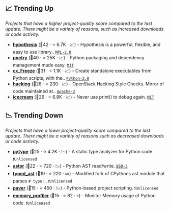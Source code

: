 ## 📈 Trending Up

_Projects that have a higher project-quality score compared to the last update. There might be a variety of reasons, such as increased downloads or code activity._

- <b><a href="https://github.com/HypothesisWorks/hypothesis">hypothesis</a></b> (🥇42 ·  ⭐ 6.7K · 📈) - Hypothesis is a powerful, flexible, and easy to use library.. <code><a href="http://bit.ly/3postzC">MPL-2.0</a></code>
- <b><a href="https://github.com/python-poetry/poetry">poetry</a></b> (🥈40 ·  ⭐ 25K · 📈) - Python packaging and dependency management made easy. <code><a href="http://bit.ly/34MBwT8">MIT</a></code>
- <b><a href="https://github.com/marcelotduarte/cx_Freeze">cx_Freeze</a></b> (🥈31 ·  ⭐ 1.1K · 📈) - Create standalone executables from Python scripts, with the.. <code><a href="http://bit.ly/35wkF7y">Python-2.0</a></code>
- <b><a href="https://github.com/openstack/hacking">hacking</a></b> (🥈28 ·  ⭐ 230 · 📈) - OpenStack Hacking Style Checks. Mirror of code maintained at.. <code><a href="http://bit.ly/3nYMfla">Apache-2</a></code> <code><img src="https://cdn.iconscout.com/icon/free/png-256/8-eight-digital-number-numerical-numbers-36025.png" style="display:inline;" width="13" height="13"></code>
- <b><a href="https://github.com/gruns/icecream">icecream</a></b> (🥈26 ·  ⭐ 6.8K · 📈) - Never use print() to debug again. <code><a href="http://bit.ly/34MBwT8">MIT</a></code>

## 📉 Trending Down

_Projects that have a lower project-quality score compared to the last update. There might be a variety of reasons such as decreased downloads or code activity._

- <b><a href="https://github.com/google/pytype">pytype</a></b> (🥉25 ·  ⭐ 4.2K · 📉) - A static type analyzer for Python code. <code>❗Unlicensed</code>
- <b><a href="https://github.com/berkerpeksag/astor">astor</a></b> (🥉22 ·  ⭐ 720 · 📉) - Python AST read/write. <code><a href="http://bit.ly/3aKzpTv">BSD-3</a></code>
- <b><a href="https://github.com/python/typed_ast">typed_ast</a></b> (🥉19 ·  ⭐ 220 · 💤) - Modified fork of CPythons ast module that parses `# type:`.. <code>❗Unlicensed</code>
- <b><a href="https://github.com/paver/paver">paver</a></b> (🥉15 ·  ⭐ 450 · 📉) - Python-based project scripting. <code>❗Unlicensed</code>
- <b><a href="https://github.com/fabianp/memory_profiler">memory_profiler</a></b> (🥉15 ·  ⭐ 82 · 💀) - Monitor Memory usage of Python code. <code>❗Unlicensed</code>

